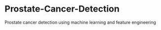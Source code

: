 # Prostate-Cancer-Detection
Prostate cancer detection using machine learning and feature engineering
